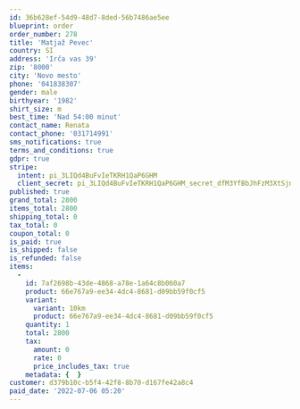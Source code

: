 ```yaml
---
id: 36b628ef-54d9-48d7-8ded-56b7486ae5ee
blueprint: order
order_number: 278
title: 'Matjaž Pevec'
country: SI
address: 'Irča vas 39'
zip: '8000'
city: 'Novo mesto'
phone: '041838307'
gender: male
birthyear: '1982'
shirt_size: m
best_time: 'Nad 54:00 minut'
contact_name: Renata
contact_phone: '031714991'
sms_notifications: true
terms_and_conditions: true
gdpr: true
stripe:
  intent: pi_3LIQd4BuFvIeTKRH1QaP6GHM
  client_secret: pi_3LIQd4BuFvIeTKRH1QaP6GHM_secret_dfM3YfBbJhFzM3XtSjn99oqcT
published: true
grand_total: 2800
items_total: 2800
shipping_total: 0
tax_total: 0
coupon_total: 0
is_paid: true
is_shipped: false
is_refunded: false
items:
  -
    id: 7af2698b-43de-4868-a78e-1a64c8b060a7
    product: 66e767a9-ee34-4dc4-8681-d09bb59f0cf5
    variant:
      variant: 10km
      product: 66e767a9-ee34-4dc4-8681-d09bb59f0cf5
    quantity: 1
    total: 2800
    tax:
      amount: 0
      rate: 0
      price_includes_tax: true
    metadata: {  }
customer: d379b10c-b5f4-42f8-8b70-d167fe42a8c4
paid_date: '2022-07-06 05:20'
---
```

